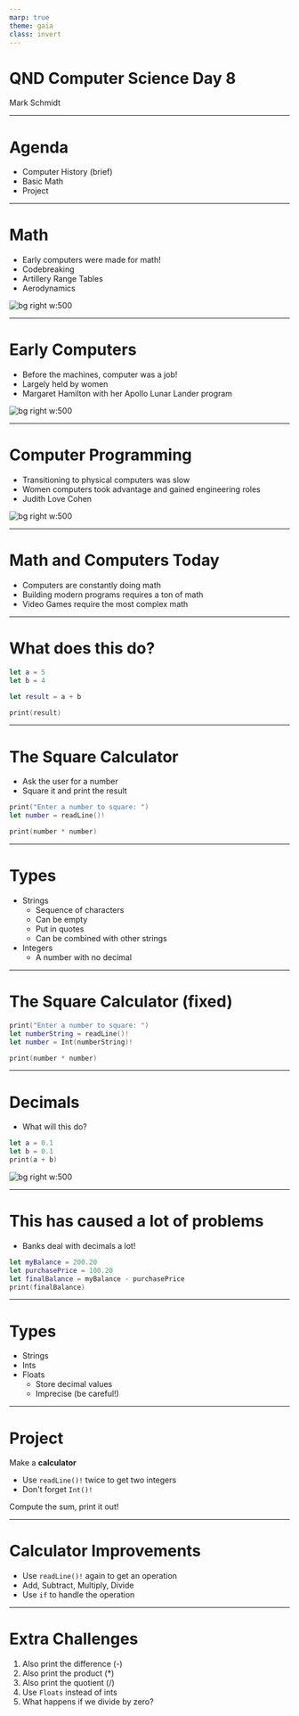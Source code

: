 ```yaml
---
marp: true
theme: gaia
class: invert
---
```


# QND Computer Science Day 8
Mark Schmidt

---

# Agenda

- Computer History (brief)
- Basic Math
- Project

---

# Math

- Early computers were made for math!
- Codebreaking
- Artillery Range Tables
- Aerodynamics

![bg right w:500](../assets/hopper.webp)

---

# Early Computers

- Before the machines, computer was a job!
- Largely held by women
- Margaret Hamilton with her Apollo Lunar Lander program

![bg right w:500](../assets/hamilton.jpg)

---

# Computer Programming

- Transitioning to physical computers was slow
- Women computers took advantage and gained engineering roles
- Judith Love Cohen

![bg right w:500](../assets/cohen.jpeg)

---

# Math and Computers Today

- Computers are constantly doing math
- Building modern programs requires a ton of math
- Video Games require the most complex math

---

# What does this do?

```swift
let a = 5
let b = 4

let result = a + b

print(result)
```
---

# The Square Calculator

- Ask the user for a number
- Square it and print the result

```swift
print("Enter a number to square: ")
let number = readLine()!

print(number * number)
```

---

# Types

- Strings
  - Sequence of characters
  - Can be empty
  - Put in quotes
  - Can be combined with other strings
- Integers
  - A number with no decimal

---

# The Square Calculator (fixed)

```swift
print("Enter a number to square: ")
let numberString = readLine()!
let number = Int(numberString)!

print(number * number)
```

---
# Decimals


- What will this do?
```swift
let a = 0.1
let b = 0.1
print(a + b)

```
![bg right w:500](../assets/math.jpeg)
<!-- -->
<!-- Show 0.1 + 0.1 = 0.2, 0.1 + 0.2 => 0.3000000004 -->

---

# This has caused a lot of problems

- Banks deal with decimals a lot!

```swift
let myBalance = 200.20
let purchasePrice = 100.20
let finalBalance = myBalance - purchasePrice
print(finalBalance)
```

---

# Types

- Strings
- Ints
- Floats
  - Store decimal values
  - Imprecise (be careful!)

---

# Project

Make a **calculator**

- Use `readLine()!` twice to get two integers 
- Don't forget `Int()!`

Compute the sum, print it out!

--- 

# Calculator Improvements

- Use `readLine()!` again to get an operation
- Add, Subtract, Multiply, Divide
- Use `if` to handle the operation

---

# Extra Challenges

1. Also print the difference (-)
2. Also print the product (*)
3. Also print the quotient (/)
4. Use `Floats` instead of ints
5. What happens if we divide by zero?